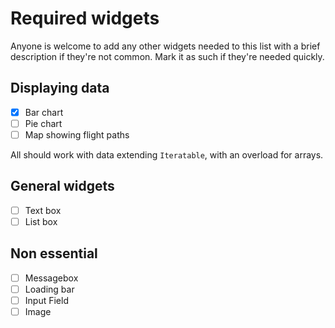 # Required widgets

Anyone is welcome to add any other widgets needed to this list with a brief description if they're not common.
Mark it as such if they're needed quickly.

## Displaying data

- [X] Bar chart
- [ ] Pie chart
- [ ] Map showing flight paths

All should work with data extending `Iteratable`, with an overload for arrays.

## General widgets

- [ ] Text box
- [ ] List box

## Non essential

- [ ] Messagebox
- [ ] Loading bar
- [ ] Input Field
- [ ] Image
